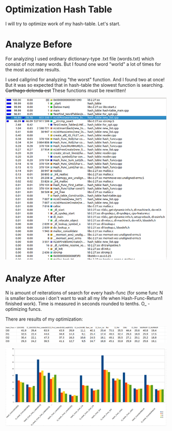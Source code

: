 # Optimization Hash Table

I will try to optimize work of my hash-table. Let's start.

# Analyze Before

For analyzing I used ordinary dictionary-type .txt file (words.txt) which consist of not many words. But I found one word "world" a lot of times for the most accurate results.

I used callgrind for analyzing "the worst" function. And I found two at once! But it was so expected that in hash-table the slowest function is searching. ~~Carthago delenda est~~ These functions must be rewritten!  

![](https://github.com/shugaley/2_semestr/blob/master/optimization_hash_table/valgrind.png)

# Analyze After

N is amount of reiterations of search for every hash-func (for some func N is smaller becouse i don't want to wait all my life when Hash-Func-Return1 finished work). Time is measured in seconds rounded to tenths. O_ - optimizing funcs.

There are results of my optimization: 

![](https://github.com/shugaley/2_semestr/blob/master/optimization_hash_table/tabl_end.png)

![](https://github.com/shugaley/2_semestr/blob/master/optimization_hash_table/diag_end.png)




























